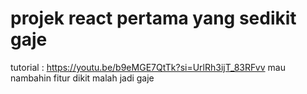 # projek react pertama yang sedikit gaje

tutorial : https://youtu.be/b9eMGE7QtTk?si=UrlRh3ijT_83RFvv
mau nambahin fitur dikit malah jadi gaje
